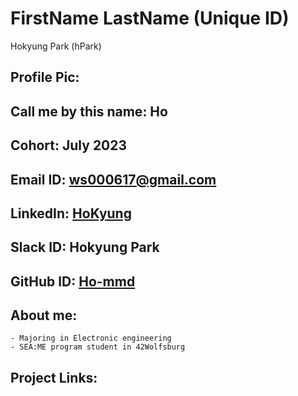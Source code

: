 # FirstName LastName (Unique ID)
Hokyung Park (hPark)
## Profile Pic: 
## Call me by this name: Ho
## Cohort: July 2023
## Email ID: [ws000617@gmail.com](ws000617@gmail.com)
## LinkedIn: [HoKyung](www.linkedin.com/in/ho-p)
## Slack ID: Hokyung Park
## GitHub ID: [Ho-mmd](https://github.com/Ho-mmd)
## About me: 
    - Majoring in Electronic engineering    
    - SEA:ME program student in 42Wolfsburg    
## Project Links:
